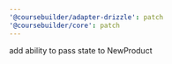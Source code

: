 ```yaml
---
'@coursebuilder/adapter-drizzle': patch
'@coursebuilder/core': patch
---
```


add ability to pass state to NewProduct
